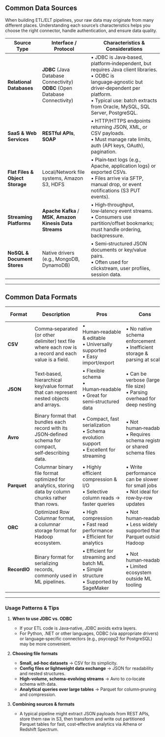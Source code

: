 ## Common Data Sources

When building ETL/ELT pipelines, your raw data may originate from many different places. Understanding each source’s characteristics helps you choose the right connector, handle authentication, and ensure data quality.

| Source Type                     | Interface / Protocol                                                           | Characteristics & Considerations                                                                                                                                                                                               |
| ------------------------------- | ------------------------------------------------------------------------------ | ------------------------------------------------------------------------------------------------------------------------------------------------------------------------------------------------------------------------------ |
| **Relational Databases**        | **JDBC** (Java Database Connectivity)<br>**ODBC** (Open Database Connectivity) | • JDBC is Java‑based, platform‑independent, but requires Java client libraries.<br>• ODBC is language‑agnostic but driver‑dependent per platform.<br>• Typical use: batch extracts from Oracle, MySQL, SQL Server, PostgreSQL. |
| **SaaS & Web Services**         | **RESTful APIs**, **SOAP**                                                     | • HTTP/HTTPS endpoints returning JSON, XML, or CSV payloads.<br>• Must manage rate limits, auth (API keys, OAuth), pagination.                                                                                                 |
| **Flat Files & Object Storage** | Local/Network file systems, Amazon S3, HDFS                                    | • Plain‑text logs (e.g., Apache, application logs) or exported CSVs.<br>• Files arrive via SFTP, manual drop, or event notifications (S3 PUT events).                                                                          |
| **Streaming Platforms**         | **Apache Kafka** / **MSK**, **Amazon Kinesis Data Streams**                    | • High‑throughput, low‑latency event streams.<br>• Consumers use partition/offset bookmarks; must handle ordering, backpressure.                                                                                               |
| **NoSQL & Document Stores**     | Native drivers (e.g., MongoDB, DynamoDB)                                       | • Semi‑structured JSON documents or key/value pairs.<br>• Often used for clickstream, user profiles, session data.                                                                                                             |

---

## Common Data Formats

| Format       | Description                                                                                            | Pros                                                                                     | Cons                                                                                   | Common Systems                          |
| ------------ | ------------------------------------------------------------------------------------------------------ | ---------------------------------------------------------------------------------------- | -------------------------------------------------------------------------------------- | --------------------------------------- |
| **CSV**      | Comma‑separated (or other delimiter) text file where each row is a record and each value is a field.   | • Human‑readable & editable<br>• Universally supported<br>• Easy import/export           | • No native schema enforcement<br>• Inefficient storage & parsing at scale             | RDBMS imports/exports, pandas, AWS Glue |
| **JSON**     | Text‑based, hierarchical key/value format that can represent nested objects and arrays.                | • Flexible schema<br>• Human‑readable<br>• Great for semi‑structured data                | • Can be verbose (larger file size)<br>• Parsing overhead for deep nesting             | REST APIs, NoSQL DBs, Lambda            |
| **Avro**     | Binary format that bundles each record with its JSON‑defined schema for compact, self‑describing data. | • Compact, fast serialization<br>• Schema evolution support<br>• Excellent for streaming | • Not human‑readable<br>• Requires schema registry or shared schema files              | Kafka/MSK, Spark, Flink, Hadoop         |
| **Parquet**  | Columnar binary file format optimized for analytics, storing data by column chunks rather than rows.   | • Highly efficient compression & I/O<br>• Selective column reads → faster queries        | • Write performance can be slower for small jobs<br>• Not ideal for row‑by‑row updates | Spark, Hive, Redshift Spectrum, Athena  |
| **ORC**      | Optimized Row Columnar format, a columnar storage format for Hadoop ecosystem.                         | • High compression<br>• Fast read performance<br>• Efficient for analytics               | • Not human‑readable<br>• Less widely supported than Parquet outside Hadoop            | Hive, Spark, Amazon Athena, EMR         |
| **RecordIO** | Binary format for serializing records, commonly used in ML pipelines.                                  | • Efficient for streaming and batch ML<br>• Simple structure<br>• Supported by SageMaker | • Not human‑readable<br>• Limited ecosystem outside ML tooling                         | Amazon SageMaker, MXNet                 |

---

### Usage Patterns & Tips

1. **When to use JDBC vs. ODBC**

   - If your ETL code is Java‑native, JDBC avoids extra layers.
   - For Python, .NET or other languages, ODBC (via appropriate drivers) or language‑specific connectors (e.g., psycopg2 for PostgreSQL) may be more convenient.

2. **Choosing file formats**

   - **Small, ad‑hoc datasets** → CSV for its simplicity.
   - **Config files or lightweight data exchange** → JSON for readability and nested structures.
   - **High‑volume, schema‑evolving streams** → Avro to co‑locate schema with data.
   - **Analytical queries over large tables** → Parquet for column‑pruning and compression.

3. **Combining sources & formats**
   - A typical pipeline might extract JSON payloads from REST APIs, store them raw in S3, then transform and write out partitioned Parquet tables for fast, cost‑effective analytics via Athena or Redshift Spectrum.
